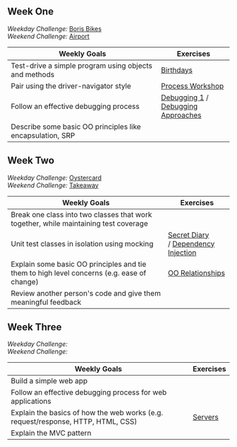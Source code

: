 

## Week One

*Weekday Challenge:* [Boris Bikes](https://github.com/PiperS52/boris-bikes-4)<br>
*Weekend Challenge:* [Airport](https://github.com/ollienorman/airport_challenge)

Weekly Goals|Exercises
|--|--|
|Test-drive a simple program using objects and methods	|[Birthdays](https://github.com/ollienorman/birthdays)	
|Pair using the driver-navigator style	|[Process Workshop](https://github.com/ollienorman/leap-years)	
|Follow an effective debugging process	|[Debugging 1](https://github.com/ollienorman/debugging_1) /<br> [Debugging Approaches](https://github.com/ollienorman/debugging-approaches)	
|Describe some basic OO principles like encapsulation, SRP	|		

## Week Two

*Weekday Challenge:* [Oystercard](https://github.com/ZeenLamDev/oystercard-1/tree/new_branch)<br>
*Weekend Challenge:* [Takeaway](https://github.com/ollienorman/takeaway-challenge)

Weekly Goals|Exercises
|--|--|
|Break one class into two classes that work together, while maintaining test coverage	|	
|Unit test classes in isolation using mocking	|[Secret Diary](https://github.com/ollienorman/testing_relationships_between_classes)<br>/ [Dependency Injection](https://github.com/ollienorman/dependency-injection)
|Explain some basic OO principles and tie them to high level concerns (e.g. ease of change)	|[OO Relationships](https://github.com/ollienorman/oo_relationships)
|Review another person's code and give them meaningful feedback	|	

## Week Three

*Weekday Challenge:* <br>
*Weekend Challenge:* 

Weekly Goals|Exercises
|--|--|
|Build a simple web app	|	
|Follow an effective debugging process for web applications	|
|Explain the basics of how the web works (e.g. request/response, HTTP, HTML, CSS)| [Servers](https://github.com/ollienorman/servers-1)
|Explain the MVC pattern	|	
